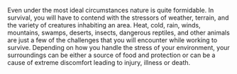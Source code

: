 Even under the most ideal circumstances nature is quite formidable. In survival, you will have to contend with the stressors of weather, terrain, and the variety of creatures inhabiting an area. Heat, cold, rain, winds, mountains, swamps, deserts, insects, dangerous reptiles, and other animals are just a few of the challenges that you will encounter while working to survive. Depending on how you handle the stress of your environment, your surroundings can be either a source of food and protection or can be a cause of extreme discomfort leading to injury, illness or death.